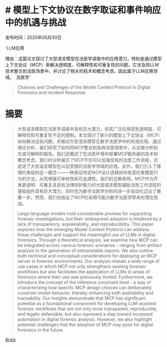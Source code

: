 # # 模型上下文协议在数字取证和事件响应中的机遇与挑战

发布时间：2025年05月30日

`LLM应用

理由：这篇论文探讨了大型语言模型在法医学调查中的应用潜力，特别是通过模型上下文协议（MCP）来解决透明度、可解释性和可重复性的问题。它涉及将LLM技术整合到法医场景中，并讨论了相关的技术和概念考虑，因此属于LLM应用领域。` `法医学`

> Chances and Challenges of the Model Context Protocol in Digital Forensics and Incident Response

# 摘要

> 大型语言模型在法医学调查中具有巨大潜力，但其广泛应用受到透明度、可解释性和可重复性不足的限制。本文探讨了新兴的模型上下文协议（MCP）如何解决这些问题，并推动大型语言模型在数字法医学中的有效应用。通过理论分析，我们研究了如何将MCP整合到各种法医场景中，从证据分析到生成可解释的报告。我们还概述了在法医环境中部署MCP服务器的技术和概念考虑。我们的分析揭示了MCP不仅可以加强现有的法医工作流程，还促进了大型语言模型在以前受限的法医学领域的应用。此外，我们引入了推理约束级别这一概念——一种表征特定MCP设计选择如何有意约束模型行为的方法，从而增强可审核性和可追溯性。我们的见解表明，MCP作为开发更透明、可重复且具有法律辩护能力的大型语言模型辅助法医工作流程的基础组件具有巨大潜力，同时也为数字法医学分析的进一步自动化迈出了重要一步。然而，我们也指出了MCP的采用可能对数字法医学带来的潜在挑战。

> Large language models hold considerable promise for supporting forensic investigations, but their widespread adoption is hindered by a lack of transparency, explainability, and reproducibility. This paper explores how the emerging Model Context Protocol can address these challenges and support the meaningful use of LLMs in digital forensics. Through a theoretical analysis, we examine how MCP can be integrated across various forensic scenarios - ranging from artifact analysis to the generation of interpretable reports. We also outline both technical and conceptual considerations for deploying an MCP server in forensic environments. Our analysis reveals a wide range of use cases in which MCP not only strengthens existing forensic workflows but also facilitates the application of LLMs to areas of forensics where their use was previously limited. Furthermore, we introduce the concept of the inference constraint level - a way of characterizing how specific MCP design choices can deliberately constrain model behavior, thereby enhancing both auditability and traceability. Our insights demonstrate that MCP has significant potential as a foundational component for developing LLM-assisted forensic workflows that are not only more transparent, reproducible, and legally defensible, but also represent a step toward increased automation in digital forensic analysis. However, we also highlight potential challenges that the adoption of MCP may pose for digital forensics in the future.

[Arxiv](https://arxiv.org/abs/2506.00274)